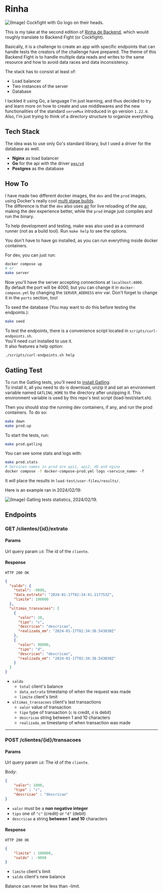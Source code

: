 # Rinha

<img alt="(Image) Cockfight with Go logo on their heads." src="https://github.com/lucassperez/go-crebito/assets/60318892/507339c9-e4b1-49df-be05-4ecb112a2fc1" />

This is my take at the second edition of <a target="_blank" href="https://github.com/zanfranceschi/rinha-de-backend-2024-q1">Rinha de Backend</a>,
which would roughly translate to Backend Fight (or Cockfight).

Basically, it is a challenge to create an app with specific endpoints that can
handle tests the creators of the challenge have prepared. The theme of this
Backend Fight is to handle multiple data reads and writes to the same resource
and how to avoid data races and data inconsistency.

The stack has to consist at least of:
- Load balancer
- Two instances of the server
- Database

I tackled it using Go, a language I'm just learning, and thus decided to try and
learn more on how to create and use middlewares and the new functionalities of
the standard `serveMux` introduced in go version `1.22.0`. Also, I'm just trying
to think of a directory structure to organize everything.

## Tech Stack

The idea was to use only Go's standard library, but I used a driver for the
database as well.

- **Nginx** as load balancer
- **Go** for the api with the driver <a target="_blank" href="https://github.com/jackc/pgx">`pgx/v4`</a>
- **Postgres** as the database

## How To
I have made two different docker images, the `dev` and the `prod` images, using
Docker's really cool <a target="_blank" href="https://docs.docker.com/build/building/multi-stage/">multi stage builds</a>.
<br />
The difference is that the `dev` also uses <a target="_blank" href="https://github.com/cosmtrek/air">air</a>
for live reloading of the app, making the dev experience better, while the `prod`
image just compiles and run the binary.

To help development and testing, make was also used as a command runner
(not as a build tool). Run `make help` to see the options.

You don't have to have go installed, as you can run everything inside docker containers.

For dev, you can just run:
```sh
docker compose up
# or
make server
```

Now you'll have the server accepting connections at `localhost:4000`.
<br />
By default the port will be 4000, but you can change it in `docker-compose.yml`
by changing the `SERVER_ADDRESS` env var. Don't forget to change it in the
`ports` section, too!

To seed the database (You may want to do this before testing the endpoints.):
```sh
make seed
```

To test the endpoints, there is a convenience script located in `scripts/curl-endpoints.sh`.
<br/>
You'll need curl installed to use it.
<br/>
It also features a help option:
```sh
./scripts/curl-endpoints.sh help
```

## Gatling Test

To run the Gatling tests, you'll need to <a target="_blank" href="https://gatling.io/open-source/">install Gatling</a>.
<br />
To install it, all you need to do is download, unzip it and set an environment variable
named `GATLING_HOME` to the directory after unzipping it. This environment variable
is used by this repo's test script (load-test/start.sh).

Then you should stop the running dev containers, if any, and run the prod containers.
To do so:
```sh
make down
make prod.up
```

To start the tests, run:
```sh
make prod.gatling
```

You can see some stats and logs with:
```sh
make prod.stats
# Services names in prod are api1, api2, db and nginx
docker compose -f docker-compose-prod.yml logs <service_name> -f
```

It will place the results in `load-test/user-files/results/`.

Here is an example ran in 2024/02/19:

<img alt="(Image) Gatling tests statistics, 2024/02/19." src="https://github.com/lucassperez/go-crebito/assets/60318892/62f80af7-7f66-4510-85f6-d80c446f5fd7" />

## Endpoints

### GET /clientes/{id}/extrato

#### Params
Url query param `id`: The id of the `cliente`.

#### Response

`HTTP 200 OK`
```json
{
  "saldo": {
    "total": -9098,
    "data_extrato": "2024-01-17T02:34:41.217753Z",
    "limite": 100000
  },
  "ultimas_transacoes": [
    {
      "valor": 10,
      "tipo": "c",
      "descricao": "descricao",
      "realizada_em": "2024-01-17T02:34:38.543030Z"
    },
    {
      "valor": 90000,
      "tipo": "d",
      "descricao": "descricao",
      "realizada_em": "2024-01-17T02:34:38.543030Z"
    }
  ]
}
```

- `saldo`
    - `total` client's balance
    - `data_extrato` timestamp of when the request was made
    - `limite` client's limit
- `ultimas_transacoes` client's last transactions
    - `valor` value of transaction
    - `tipo` type of transaction (`c` is credit, `d` is debit)
    - `descricao` string between 1 and 10 characters
    - `realizada_em` timestamp of when transaction was made

<hr />

### POST /clientes/{id}/transacoes

#### Params
Url query param `id`: The id of the `cliente`.

Body:
```json
{
    "valor": 1000,
    "tipo" : "c",
    "descricao" : "descricao"
}
```

- `valor` must be a **non negative integer**
- `tipo` one of `"c"` (credit) or `"d"` (debit)
- `descricao` a string **between 1 and 10** characters

#### Response

`HTTP 200 OK`

```json
{
    "limite" : 100000,
    "saldo" : -9098
}
```

- `limite` client's limit
- `saldo` client's new balance

Balance can never be less than -limit.
